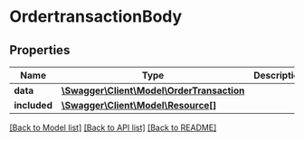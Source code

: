 # OrdertransactionBody

## Properties
Name | Type | Description | Notes
------------ | ------------- | ------------- | -------------
**data** | [**\Swagger\Client\Model\OrderTransaction**](OrderTransaction.md) |  | [optional] 
**included** | [**\Swagger\Client\Model\Resource[]**](Resource.md) |  | [optional] 

[[Back to Model list]](../../README.md#documentation-for-models) [[Back to API list]](../../README.md#documentation-for-api-endpoints) [[Back to README]](../../README.md)

